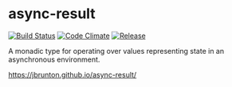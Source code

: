 # async-result

[![Build Status](https://travis-ci.org/jbrunton/async-result.svg?branch=master)](https://travis-ci.org/jbrunton/async-result)
[![Code Climate](https://codeclimate.com/github/jbrunton/async-result/badges/gpa.svg)](https://codeclimate.com/github/jbrunton/async-result)
[![Release](https://jitpack.io/v/jbrunton/async-result.svg)](https://jitpack.io/#jbrunton/async-result)

A monadic type for operating over values representing state in an asynchronous environment.

https://jbrunton.github.io/async-result/
